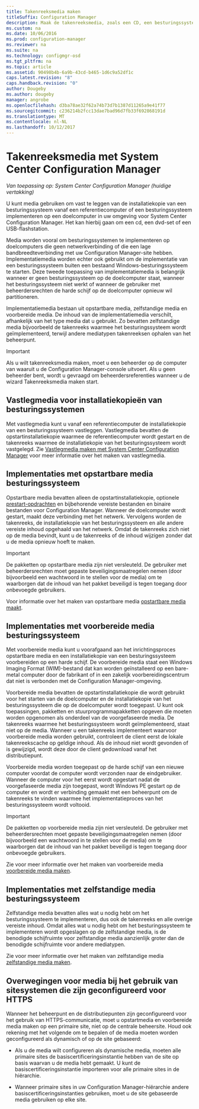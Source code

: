 ```yaml
---
title: Takenreeksmedia maken
titleSuffix: Configuration Manager
description: Maak de takenreeksmedia, zoals een CD, een besturingssysteem implementeren op een doelcomputer in uw Configuration Manager-omgeving.
ms.custom: na
ms.date: 10/06/2016
ms.prod: configuration-manager
ms.reviewer: na
ms.suite: na
ms.technology: configmgr-osd
ms.tgt_pltfrm: na
ms.topic: article
ms.assetid: 90498b4b-6a9b-43cd-b465-1d6c9a52df1c
caps.latest.revision: "8"
caps.handback.revision: "0"
author: Dougeby
ms.author: dougeby
manager: angrobe
ms.openlocfilehash: d3ba78ae32f62a74b73d7b1387d11265a9e41f77
ms.sourcegitcommit: c236214b2fcc13dae7bad96d7fb33f692868191d
ms.translationtype: MT
ms.contentlocale: nl-NL
ms.lasthandoff: 10/12/2017
---
```

# <a name="create-task-sequence-media-with-system-center-configuration-manager"></a>Takenreeksmedia met System Center Configuration Manager

*Van toepassing op: System Center Configuration Manager (huidige vertakking)*

U kunt media gebruiken om vast te leggen van de installatiekopie van een besturingssysteem vanaf een referentiecomputer of een besturingssysteem implementeren op een doelcomputer in uw omgeving voor System Center Configuration Manager. Het kan hierbij gaan om een cd, een dvd-set of een USB-flashstation.  

 Media worden vooral om besturingssystemen te implementeren op doelcomputers die geen netwerkverbinding of die een lage bandbreedteverbinding met uw Configuration Manager-site hebben. Implementatiemedia worden echter ook gebruikt om de implementatie van een besturingssysteem buiten een bestaand Windows-besturingssysteem te starten. Deze tweede toepassing van implementatiemedia is belangrijk wanneer er geen besturingssysteem op de doelcomputer staat, wanneer het besturingssysteem niet werkt of wanneer de gebruiker met beheerdersrechten de harde schijf op de doelcomputer opnieuw wil partitioneren.  

 Implementatiemedia bestaan uit opstartbare media, zelfstandige media en voorbereide media. De inhoud van de implementatiemedia verschilt, afhankelijk van het type media dat u gebruikt. Zo bevatten zelfstandige media bijvoorbeeld de takenreeks waarmee het besturingssysteem wordt geïmplementeerd, terwijl andere mediatypen takenreeksen ophalen van het beheerpunt.  

> [!IMPORTANT]  
>  Als u wilt takenreeksmedia maken, moet u een beheerder op de computer van waaruit u de Configuration Manager-console uitvoert. Als u geen beheerder bent, wordt u gevraagd om beheerdersreferenties wanneer u de wizard Takenreeksmedia maken start.  

##  <a name="BKMK_PlanCaptureMedia"></a>Vastlegmedia voor installatiekopieën van besturingssystemen  
 Met vastlegmedia kunt u vanaf een referentiecomputer de installatiekopie van een besturingssysteem vastleggen. Vastlegmedia bevatten de opstartinstallatiekopie waarmee de referentiecomputer wordt gestart en de takenreeks waarmee de installatiekopie van het besturingssysteem wordt vastgelegd. Zie [Vastlegmedia maken met System Center Configuration Manager](create-capture-media.md) voor meer informatie over het maken van vastlegmedia.  

##  <a name="BKMK_PlanBootableMedia"></a>Implementaties met opstartbare media besturingssysteem  
 Opstartbare media bevatten alleen de opstartinstallatiekopie, optionele [prestart-opdrachten](../understand/prestart-commands-for-task-sequence-media.md) en bijbehorende vereiste bestanden en binaire bestanden voor Configuration Manager. Wanneer de doelcomputer wordt gestart, maakt deze verbinding met het netwerk. Vervolgens worden de takenreeks, de installatiekopie van het besturingssysteem en alle andere vereiste inhoud opgehaald van het netwerk. Omdat de takenreeks zich niet op de media bevindt, kunt u de takenreeks of de inhoud wijzigen zonder dat u de media opnieuw hoeft te maken.  

> [!IMPORTANT]  
>  De pakketten op opstartbare media zijn niet versleuteld. De gebruiker met beheerdersrechten moet gepaste beveiligingsmaatregelen nemen (door bijvoorbeeld een wachtwoord in te stellen voor de media) om te waarborgen dat de inhoud van het pakket beveiligd is tegen toegang door onbevoegde gebruikers.  

 Voor informatie over het maken van opstartbare media [opstartbare media maakt](create-bootable-media.md).  

##  <a name="BKMK_PlanPrestagedMedia"></a>Implementaties met voorbereide media besturingssysteem  
 Met voorbereide media kunt u voorafgaand aan het inrichtingsproces opstartbare media en een installatiekopie van een besturingssysteem voorbereiden op een harde schijf. De voorbereide media staat een Windows Imaging Format (WIM)-bestand dat kan worden geïnstalleerd op een bare-metal computer door de fabrikant of in een zakelijk voorbereidingscentrum dat niet is verbonden met de Configuration Manager-omgeving.  

 Voorbereide media bevatten de opstartinstallatiekopie die wordt gebruikt voor het starten van de doelcomputer en de installatiekopie van het besturingssysteem die op de doelcomputer wordt toegepast. U kunt ook toepassingen, pakketten en stuurprogrammapakketten opgeven die moeten worden opgenomen als onderdeel van de voorgefaseerde media. De takenreeks waarmee het besturingssysteem wordt geïmplementeerd, staat niet op de media. Wanneer u een takenreeks implementeert waarvoor voorbereide media worden gebruikt, controleert de client eerst de lokale takenreekscache op geldige inhoud. Als de inhoud niet wordt gevonden of is gewijzigd, wordt deze door de client gedownload vanaf het distributiepunt.  

 Voorbereide media worden toegepast op de harde schijf van een nieuwe computer voordat de computer wordt verzonden naar de eindgebruiker. Wanneer de computer voor het eerst wordt opgestart nadat de voorgefaseerde media zijn toegepast, wordt Windows PE gestart op de computer en wordt er verbinding gemaakt met een beheerpunt om de takenreeks te vinden waarmee het implementatieproces van het besturingssysteem wordt voltooid.  

> [!IMPORTANT]  
>  De pakketten op voorbereide media zijn niet versleuteld. De gebruiker met beheerdersrechten moet gepaste beveiligingsmaatregelen nemen (door bijvoorbeeld een wachtwoord in te stellen voor de media) om te waarborgen dat de inhoud van het pakket beveiligd is tegen toegang door onbevoegde gebruikers.  

 Zie voor meer informatie over het maken van voorbereide media [voorbereide media maken](create-prestaged-media.md).  

##  <a name="BKMK_PlanStandaloneMedia"></a>Implementaties met zelfstandige media besturingssysteem  
 Zelfstandige media bevatten alles wat u nodig hebt om het besturingssysteem te implementeren, dus ook de takenreeks en alle overige vereiste inhoud. Omdat alles wat u nodig hebt om het besturingssysteem te implementeren wordt opgeslagen op de zelfstandige media, is de benodigde schijfruimte voor zelfstandige media aanzienlijk groter dan de benodigde schijfruimte voor andere mediatypen.  

 Zie voor meer informatie over het maken van zelfstandige media [zelfstandige media maken](create-stand-alone-media.md).  

## <a name="media-considerations-when-using-site-systems-configured-for-https"></a>Overwegingen voor media bij het gebruik van sitesystemen die zijn geconfigureerd voor HTTPS  
 Wanneer het beheerpunt en de distributiepunten zijn geconfigureerd voor het gebruik van HTTPS-communicatie, moet u opstartmedia en voorbereide media maken op een primaire site, niet op de centrale beheersite. Houd ook rekening met het volgende om te bepalen of de media moeten worden geconfigureerd als dynamisch of op de site gebaseerd:  

-   Als u de media wilt configureren als dynamische media, moeten alle primaire sites de basiscertificeringsinstantie hebben van de site op basis waarvan u de media hebt gemaakt. U kunt de basiscertificeringsinstantie importeren voor alle primaire sites in de hiërarchie.  

-   Wanneer primaire sites in uw Configuration Manager-hiërarchie andere basiscertificeringsinstanties gebruiken, moet u de site gebaseerde media gebruiken op elke site.  
